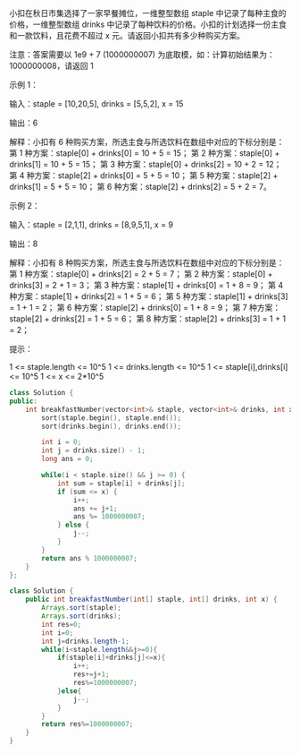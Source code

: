 小扣在秋日市集选择了一家早餐摊位，一维整型数组 staple 中记录了每种主食的价格，一维整型数组 drinks 中记录了每种饮料的价格。小扣的计划选择一份主食和一款饮料，且花费不超过 x 元。请返回小扣共有多少种购买方案。

注意：答案需要以 1e9 + 7 (1000000007) 为底取模，如：计算初始结果为：1000000008，请返回 1

示例 1：

输入：staple = [10,20,5], drinks = [5,5,2], x = 15

输出：6

解释：小扣有 6 种购买方案，所选主食与所选饮料在数组中对应的下标分别是：
第 1 种方案：staple[0] + drinks[0] = 10 + 5 = 15；
第 2 种方案：staple[0] + drinks[1] = 10 + 5 = 15；
第 3 种方案：staple[0] + drinks[2] = 10 + 2 = 12；
第 4 种方案：staple[2] + drinks[0] = 5 + 5 = 10；
第 5 种方案：staple[2] + drinks[1] = 5 + 5 = 10；
第 6 种方案：staple[2] + drinks[2] = 5 + 2 = 7。

示例 2：

输入：staple = [2,1,1], drinks = [8,9,5,1], x = 9

输出：8

解释：小扣有 8 种购买方案，所选主食与所选饮料在数组中对应的下标分别是：
第 1 种方案：staple[0] + drinks[2] = 2 + 5 = 7；
第 2 种方案：staple[0] + drinks[3] = 2 + 1 = 3；
第 3 种方案：staple[1] + drinks[0] = 1 + 8 = 9；
第 4 种方案：staple[1] + drinks[2] = 1 + 5 = 6；
第 5 种方案：staple[1] + drinks[3] = 1 + 1 = 2；
第 6 种方案：staple[2] + drinks[0] = 1 + 8 = 9；
第 7 种方案：staple[2] + drinks[2] = 1 + 5 = 6；
第 8 种方案：staple[2] + drinks[3] = 1 + 1 = 2；

提示：

1 <= staple.length <= 10^5
1 <= drinks.length <= 10^5
1 <= staple[i],drinks[i] <= 10^5
1 <= x <= 2*10^5

```c++
class Solution {
public:
    int breakfastNumber(vector<int>& staple, vector<int>& drinks, int x) {
        sort(staple.begin(), staple.end());
        sort(drinks.begin(), drinks.end());

        int i = 0;
        int j = drinks.size() - 1;
        long ans = 0;

        while(i < staple.size() && j >= 0) {
            int sum = staple[i] + drinks[j];
            if (sum <= x) {
                i++;
                ans += j+1;
                ans %= 1000000007;
            } else {
                j--;
            }
        }
        return ans % 1000000007;
    }
};
```

```java
class Solution {
    public int breakfastNumber(int[] staple, int[] drinks, int x) {
        Arrays.sort(staple);
        Arrays.sort(drinks);
        int res=0;
        int i=0;
        int j=drinks.length-1;
        while(i<staple.length&&j>=0){
            if(staple[i]+drinks[j]<=x){
                i++;
                res+=j+1;
                res%=1000000007;
            }else{
                j--;
            }
        }
        return res%=1000000007;
    }
}
```

